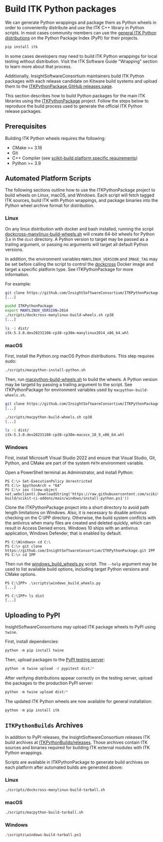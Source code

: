 Build ITK Python packages
======================================

We can generate Python wrappings and package them as Python wheels in order to conveniently distribute and use the ITK C++ library in Python scripts. In most cases community members can use the [general ITK Python distributions](https://pypi.org/project/itk/) on the Python Package Index (PyPI) for their projects.

```python
pip install itk
```

In some cases developers may need to build ITK Python wrappings for local testing without distribution. Visit the ITK Software Guide "Wrapping" section to learn more about that process.

Additionally, InsightSoftwareConsortium maintainers build ITK Python packages with each release candidate on Kitware build systems and upload them to
the [ITKPythonPackage GitHub releases page](https://github.com/InsightSoftwareConsortium/ITKPythonPackage/releases).

This section describes how to build Python packages for the main ITK libraries using the [ITKPythonPackage](https://github.com/insightSoftwareConsortium/ITKpythonpackage) project. Follow the steps below to reproduce the build process used to generate the official ITK Python release packages.

## Prerequisites

Building ITK Python wheels requires the following:
- CMake >= 3.16
- Git
- C++ Compiler (see [scikit-build platform specific requirements](https://scikit-build.readthedocs.io/en/latest/generators.html))
- Python >= 3.9

## Automated Platform Scripts

The following sections outline how to use the ITKPythonPackage project to build wheels on Linux, macOS, and Windows. Each script will fetch tagged ITK sources, build ITK with Python wrappings, and package binaries into the Python wheel archive format for distribution.

### Linux

On any linux distribution with docker and bash installed, running the script [dockcross-manylinux-build-wheels.sh](https://github.com/InsightSoftwareConsortium/ITKPythonPackage/blob/main/scripts/dockcross-manylinux-build-wheels.sh) will create 64-bit wheels for Python 3.x in the `dist` directory. A Python version to target may be passed as a trailing argument, or passing no arguments will target all default Python versions.

In addition, the environment variables `MANYLINUX_VERSION` and `IMAGE_TAG` may be set before calling the script to control the [dockcross](https://github.com/dockcross/dockcross) Docker image and target a specific platform type. See ITKPythonPackage for more information.

For example:

```bash
git clone https://github.com/InsightSoftwareConsortium/ITKPythonPackage.git
[...]

pushd ITKPythonPackage
export MANYLINUX_VERSION=2014
./scripts/dockcross-manylinux-build-wheels.sh cp38
[...]

ls -1 dist/
itk-5.3.0.dev20231108-cp38-cp38m-manylinux2014_x86_64.whl
```

### macOS

First, install the Python.org macOS Python distributions. This step requires sudo:

```bash
./scripts/macpython-install-python.sh
```

Then, run [macpython-build-wheels.sh](https://github.com/InsightSoftwareConsortium/ITKPythonPackage/blob/main/scripts/macpython-build-wheels.sh) to build the wheels. A Python version may be targetd by passing a trailing argument to the script. See ITKPythonPackage for environment variables used by `macpython-build-wheels.sh`.

```bash
git clone https://github.com/InsightSoftwareConsortium/ITKPythonPackage.git
[...]

./scripts/macpython-build-wheels.sh cp38
[...]

ls -1 dist/
itk-5.3.0.dev20231108-cp38-cp38m-macosx_10_9_x86_64.whl
```

### Windows

First, install Microsoft Visual Studio 2022 and ensure that Visual Studio, Git, Python, and CMake are part of the system `PATH` environment variable.

Open a PowerShell terminal as Administrator, and install Python:

```pwsh
PS C:\> Set-ExecutionPolicy Unrestricted
PS C:\> $pythonArch = "64"
PS C:\> iex ((new-object net.webclient).DownloadString('https://raw.githubusercontent.com/scikit-build/scikit-ci-addons/main/windows/install-python.ps1'))
```

Clone the ITKPythonPackage project into a short directory to avoid path length limitations on Windows. Also, it is necessary to disable antivirus checking on the C:\IPP directory. Otherwise, the build system conflicts with the antivirus when many files are created and deleted quickly, which can result in Access Denied errors. Windows 10 ships with an antivirus application, Windows Defender, that is enabled by default.

```pwsh
PS C:\Windows> cd C:\
PS C:\> git clone https://github.com/InsightSoftwareConsortium/ITKPythonPackage.git IPP
PS C:\> cd IPP
```

Then run the [windows_build_wheels.py](https://github.com/InsightSoftwareConsortium/ITKPythonPackage/blob/main/scripts/windows_build_wheels.py) script. The `--help` argument may be used to list available build options, including target Python versions and CMake options.

```pwsh
PS C:\IPP> .\scripts\windows_build_wheels.py
[...]

PS C:\IPP> ls dist
[...]
```

## Uploading to PyPI

InsightSoftwareConsortiums may upload ITK package wheels to PyPI using `twine`.

First, install dependencies:
```python
python -m pip install twine
```

Then, upload packages to the [PyPI testing server](https://test.pypi.org):
```python
python -m twine upload -r pypitest dist/*
```

After verifying distributions appear correctly on the testing server, upload the packages to the production PyPI server:

```python
python -m twine upload dist/*
```

The updated ITK Python wheels are now available for general installation:
```python
python -m pip install itk
```

## `ITKPythonBuilds` Archives

In addition to PyPI releases, the InsightSoftwareConsortium releases ITK build archives at [ITKPythonBuilds/releases](https://github.com/InsightSoftwareConsortium/ITKPythonBuilds/releases). Those archives contain ITK sources and binaries required for building ITK external modules with ITK Python wrappings.

Scripts are available in ITKPythonPackage to generate build archives on each platform after automated builds are generated above:

### Linux

```bash
./scripts/dockcross-manylinux-build-tarball.sh
```

### macOS

```bash
./scripts/macpython-build-tarball.sh
```

### Windows

```pwsh
.\scripts\windows-build-tarball.ps1
```

